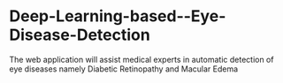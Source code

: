 # Deep-Learning-based--Eye-Disease-Detection

The web application will assist medical experts in automatic detection of eye diseases namely Diabetic Retinopathy and Macular Edema

